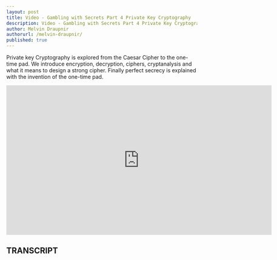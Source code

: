 ```yaml
---
layout: post
title: Video - Gambling with Secrets Part 4 Private Key Cryptography
description: Video - Gambling with Secrets Part 4 Private Key Cryptography
author: Melvin Draupnir
authorurl: /melvin-draupnir/
published: true
---
```


<p>Private key Cryptography is explored from the Caesar Cipher to the one-time pad. We introduce encryption, decryption, ciphers, cryptanalysis and what it means to design a strong cipher. Finally perfect secrecy is explained with the invention of the one-time pad.</p>

<center><iframe width="700" height="394" src="https://www.youtube.com/embed/M23z5Ch8NSk?list=PLB4D701646DAF0817" frameborder="0" allowfullscreen></iframe></center>

<h2>TRANSCRIPT</h2>
